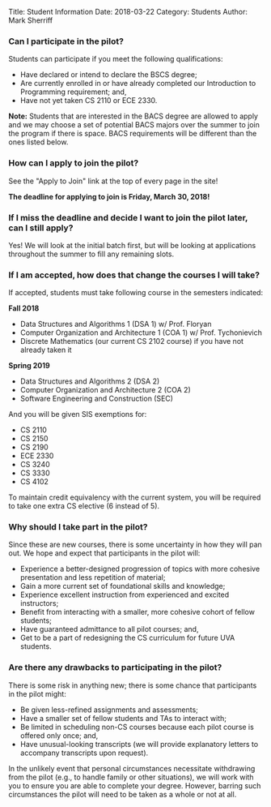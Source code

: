 Title: Student Information
Date: 2018-03-22
Category: Students
Author: Mark Sherriff

### Can I participate in the pilot?

Students can participate if you meet the following qualifications:

* Have declared or intend to declare the BSCS degree;
* Are currently enrolled in or have already completed our Introduction to Programming requirement; and,
* Have not yet taken CS 2110 or ECE 2330.

__Note:__ Students that are interested in the BACS degree are allowed to apply and we may choose a set of potential BACS majors over the summer to join the program if there is space.  BACS requirements will be different than the ones listed below.

### How can I apply to join the pilot?

See the "Apply to Join" link at the top of every page in the site!

__The deadline for applying to join is Friday, March 30, 2018!__

### If I miss the deadline and decide I want to join the pilot later, can I still apply?

Yes!  We will look at the initial batch first, but will be looking at applications throughout the summer to fill any remaining slots.  

### If I am accepted, how does that change the courses I will take?

If accepted, students must take following course in the semesters indicated:

__Fall 2018__

  * Data Structures and Algorithms 1 (DSA 1) w/ Prof. Floryan
  * Computer Organization and Architecture 1 (COA 1) w/ Prof. Tychonievich
  * Discrete Mathematics (our current CS 2102 course) if you have not already taken it

__Spring 2019__

  * Data Structures and Algorithms 2 (DSA 2)
  * Computer Organization and Architecture 2 (COA 2)
  * Software Engineering and Construction (SEC)

And you will be given SIS exemptions for:

* CS 2110
* CS 2150
* CS 2190
* ECE 2330
* CS 3240
* CS 3330
* CS 4102

To maintain credit equivalency with the current system, you will be required to take one extra CS elective (6 instead of 5).

### Why should I take part in the pilot?

Since these are new courses, there is some uncertainty in how they will pan out. We hope and expect that participants in the pilot will:

* Experience a better-designed progression of topics with more cohesive presentation and less repetition of material;
* Gain a more current set of foundational skills and knowledge;
* Experience excellent instruction from experienced and excited instructors;
* Benefit from interacting with a smaller, more cohesive cohort of fellow students;
* Have guaranteed admittance to all pilot courses; and,
* Get to be a part of redesigning the CS curriculum for future UVA students.

### Are there any drawbacks to participating in the pilot?

There is some risk in anything new; there is some chance that participants in the pilot might:

* Be given less-refined assignments and assessments;
* Have a smaller set of fellow students and TAs to interact with;
* Be limited in scheduling non-CS courses because each pilot course is offered only once; and,
* Have unusual-looking transcripts (we will provide explanatory letters to accompany transcripts upon request).

In the unlikely event that personal circumstances necessitate withdrawing from the pilot (e.g., to handle family or other situations), we will work with you to ensure you are able to complete your degree. However, barring such circumstances the pilot will need to be taken as a whole or not at all.
